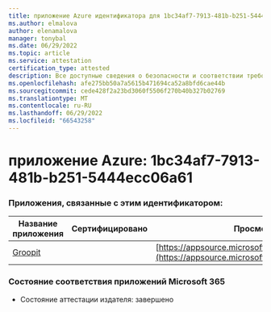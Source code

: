 ```yaml
---
title: приложение Azure идентификатора для 1bc34af7-7913-481b-b251-5444ecc06a61
ms.author: elmalova
author: elenamalova
manager: tonybal
ms.date: 06/29/2022
ms.topic: article
ms.service: attestation
certification_type: attested
description: Все доступные сведения о безопасности и соответствии требованиям для 1bc34af7-7913-481b-b251-5444ecc06a61.
ms.openlocfilehash: afe275bb50a7a5615b471694ca52a8bfd6cae44b
ms.sourcegitcommit: cede428f2a23bd3060f5506f270b40b327b02769
ms.translationtype: MT
ms.contentlocale: ru-RU
ms.lasthandoff: 06/29/2022
ms.locfileid: "66543258"
---
```

# <a name="azure-app-id-1bc34af7-7913-481b-b251-5444ecc06a61"></a>приложение Azure: 1bc34af7-7913-481b-b251-5444ecc06a61


### <a name="apps-associated-with-this-id"></a>Приложения, связанные с этим идентификатором:
| **Название приложения** | **Сертифицировано** | **Просмотр в AppSource** |
|--------------|---------------|-----------------------|
| [Groopit](../forward/WA200003818.md) |  | [https://appsource.microsoft.com/product/office/WA200003818](https://appsource.microsoft.com/product/office/WA200003818) |

### <a name="microsoft-365-app-compliance-status"></a>Состояние соответствия приложений Microsoft 365
- Состояние аттестации издателя: завершено
